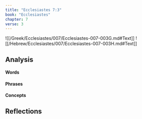 ```yaml
---
title: "Ecclesiastes 7:3"
book: "Ecclesiastes"
chapter: 7
verse: 3
---
```

![[/Greek/Ecclesiastes/007/Ecclesiastes-007-003G.md#Text]]
![[/Hebrew/Ecclesiastes/007/Ecclesiastes-007-003H.md#Text]]

## Analysis

#### Words

#### Phrases

#### Concepts

## Reflections
